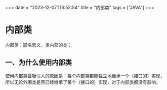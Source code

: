 +++
date = "2023-12-07T16:52:54"
title = "内部类"
tags = ["JAVA"]
+++
# 				内部类

内部类：顾名思义，类内部的类；

## 一、为什么使用内部类

使用内部类最吸引人的原因是：每个内部类都能独立地继承一个（接口的）实现，所以无论外围类是否已经继承了某个（接口的）实现，对于内部类都没有影响。

